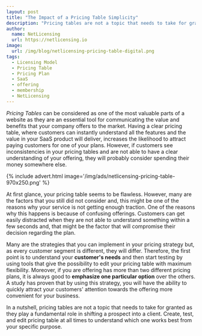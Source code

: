 ```yaml
---
layout: post
title: "The Impact of a Pricing Table Simplicity"
description: "Pricing tables are not a topic that needs to take for granted as they play a fundamental role in shifting a prospect into a client"
author:
  name: NetLicensing
  url: https://netlicensing.io
image:
  url: /img/blog/netlicensing-pricing-table-digital.png
tags:
  - Licensing Model
  - Pricing Table
  - Pricing Plan
  - SaaS
  - offering
  - membership
  - NetLicensing
---
```


*Pricing Tables* can be considered as one of the most valuable parts of a website as they are an essential tool for communicating the value and benefits that your company offers to the market. Having a clear pricing table, where customers can instantly understand all the features and the value in your SaaS product will deliver, increases the likelihood to attract paying customers for one of your plans. However, if customers see inconsistencies in your pricing tables and are not able to have a clear understanding of your offering, they will probably consider spending their money somewhere else.

{% include advert.html image='/img/ads/netlicensing-pricing-table-970x250.png' %}

At first glance, your pricing table seems to be flawless. However, many are the factors that you still did not consider and, this might be one of the reasons why your service is not getting enough traction. One of the reasons why this happens is because of confusing offerings. Customers can get easily distracted when they are not able to understand something within a few seconds and, that might be the factor that will compromise their decision regarding the plan.

Many are the strategies that you can implement in your pricing strategy but, as every customer segment is different, they will differ. Therefore, the first point is to understand your **customer's needs** and then start testing by using tools that give the possibility to edit your pricing table with maximum flexibility. Moreover, if you are offering has more than two different pricing plans, it is always good to **emphasize one particular option** over the others. A study has proven that by using this strategy, you will have the ability to quickly attract your customers' attention towards the offering more convenient for your business.

In a nutshell, pricing tables are not a topic that needs to take for granted as they play a fundamental role in shifting a prospect into a client. Create, test, and edit pricing table at all times to understand which one works best from your specific purpose.
